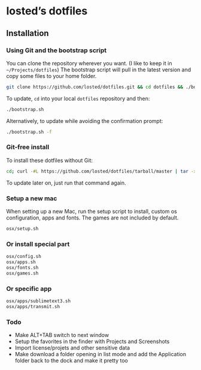 # losted’s dotfiles

## Installation

### Using Git and the bootstrap script

You can clone the repository wherever you want. (I like to keep it in `~/Projects/dotfiles`) The bootstrap script will pull in the latest version and copy some files to your home folder.

```bash
git clone https://github.com/losted/dotfiles.git && cd dotfiles && ./bootstrap.sh
```

To update, `cd` into your local `dotfiles` repository and then:

```bash
./bootstrap.sh
```

Alternatively, to update while avoiding the confirmation prompt:

```bash
./bootstrap.sh -f
```

### Git-free install

To install these dotfiles without Git:

```bash
cd; curl -#L https://github.com/losted/dotfiles/tarball/master | tar -xzv --strip-components 1 --exclude={README.md,bootstrap.sh,LICENSE-MIT.txt}
```

To update later on, just run that command again.

### Setup a new mac

When setting up a new Mac, run the setup script to install, custom os configuration, apps and fonts. The games are not included by default.

```bash
osx/setup.sh
```

### Or install special part

```bash
osx/config.sh
osx/apps.sh
osx/fonts.sh
osx/games.sh
```

### Or specific app

```bash
osx/apps/sublimetext3.sh
osx/apps/transmit.sh
```

### Todo

* Make ALT+TAB switch to next window
* Setup the favorites in the finder with Projects and Screenshots
* Import license/projets and other sensitive data
* Make download a folder opening in list mode and add the Application folder back to the dock and make it pretty too 
